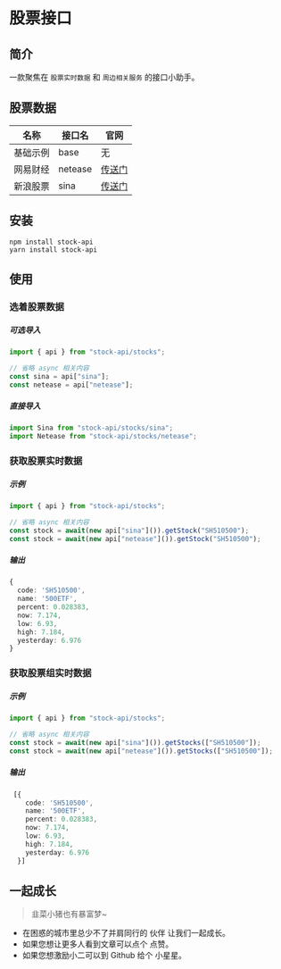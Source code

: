 # 股票接口

## 简介

一款聚焦在 `股票实时数据` 和 `周边相关服务` 的接口小助手。

## 股票数据

| 名称     | 接口名  | 官网                                   |
| -------- | ------- | -------------------------------------- |
| 基础示例 | base    | 无                                     |
| 网易财经 | netease | [传送门](https://money.163.com/)       |
| 新浪股票 | sina    | [传送门](https://finance.sina.com.cn/) |

## 安装

```shell
npm install stock-api
yarn install stock-api
```

## 使用

### 选着股票数据

##### 可选导入

```typescript
import { api } from "stock-api/stocks";

// 省略 async 相关内容
const sina = api["sina"];
const netease = api["netease"];
```

##### 直接导入

```typescript
import Sina from "stock-api/stocks/sina";
import Netease from "stock-api/stocks/netease";
```

### 获取股票实时数据

##### 示例

```typescript
import { api } from "stock-api/stocks";

// 省略 async 相关内容
const stock = await(new api["sina"]()).getStock("SH510500");
const stock = await(new api["netease"]()).getStock("SH510500");
```

##### 输出

```typescript
{
  code: 'SH510500',
  name: '500ETF',
  percent: 0.028383,
  now: 7.174,
  low: 6.93,
  high: 7.184,
  yesterday: 6.976
}
```

### 获取股票组实时数据

##### 示例

```typescript
import { api } from "stock-api/stocks";

// 省略 async 相关内容
const stock = await(new api["sina"]()).getStocks(["SH510500"]);
const stock = await(new api["netease"]()).getStocks(["SH510500"]);
```

##### 输出

```typescript
 [{
    code: 'SH510500',
    name: '500ETF',
    percent: 0.028383,
    now: 7.174,
    low: 6.93,
    high: 7.184,
    yesterday: 6.976
  }]
```



## 一起成长

> 韭菜小猪也有暴富梦~

- 在困惑的城市里总少不了并肩同行的 伙伴 让我们一起成长。
- 如果您想让更多人看到文章可以点个 点赞。
- 如果您想激励小二可以到 Github 给个 小星星。
